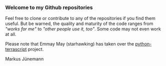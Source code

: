 ### Welcome to my Github repositories

Feel free to clone or contribute to any of the repositories if you find them useful. But be warned, the quality and maturity of the code ranges from *"works for me"* to *"other people use it, too"*. Some code may not even work at all.

Please note that Emmay May (starhawking) has taken over the [python-terrascript](https://github.com/starhawking/python-terrascript) project.

Markus J&uuml;nemann
